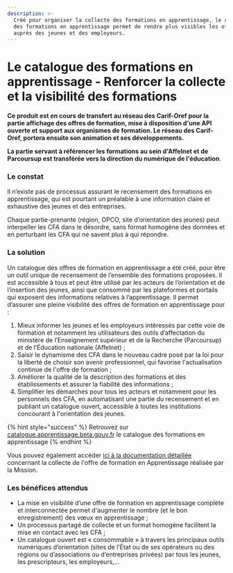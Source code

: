 ```yaml
---
description: >-
  Créé pour organiser la collecte des formations en apprentissage, le catalogue
  des formations en apprentissage permet de rendre plus visibles les offres
  auprès des jeunes et des employeurs.
---
```


# Le catalogue des formations en apprentissage - Renforcer la collecte et la visibilité des formations

**Ce produit est en cours de transfert au réseau des Carif-Oref pour la partie affichage des offres de formation, mise à disposition d'une API ouverte et support aux organismes de formation. Le réseau des Carif-Oref, portera ensuite son animation et ses développements.**&#x20;

**La partie servant à référencer les formations au sein d'Affelnet et de Parcoursup est transférée vers la direction du numérique de l'éducation**.&#x20;

### Le constat

Il n’existe pas de processus assurant le recensement des formations en apprentissage, qui est pourtant un préalable à une information claire et exhaustive des jeunes et des entreprises.

Chaque partie-prenante (région, OPCO, site d’orientation des jeunes) peut interpeller les CFA dans le désordre, sans format homogène des données et en perturbant les CFA qui ne savent plus à qui répondre.

### La solution

Un catalogue des offres de formation en apprentissage a été créé, pour être un outil unique de recensement de l’ensemble des formations proposées. Il est accessible à tous et peut être utilisé par les acteurs de l’orientation et de l’insertion des jeunes, ainsi que consommé par les plateformes et portails qui exposent des informations relatives à l’apprentissage. Il permet d’assurer une pleine visibilité des offres de formation en apprentissage pour :&#x20;

1. Mieux informer les jeunes et les employeurs intéressés par cette voie de formation et notamment les utilisateurs des outils d’affectation du ministère de l’Enseignement supérieur et de la Recherche (Parcoursup) et de l’Éducation nationale (Affelnet) ;
2. Saisir le dynamisme des CFA dans le nouveau cadre posé par la loi pour la liberté de choisir son avenir professionnel, qui favorise l'actualisation continue de l'offre de formation ;
3. Améliorer la qualité de la description des formations et des établissements et assurer la fiabilité des informations ;
4. Simplifier les démarches pour tous les acteurs et notamment pour les personnels des CFA, en automatisant une partie du recensement et en publiant un catalogue ouvert, accessible à toutes les institutions concourant à l'orientation des jeunes.

{% hint style="success" %}
Retrouvez sur [catalogue.apprentissage.beta.gouv.fr](https://catalogue.apprentissage.beta.gouv.fr) le catalogue des formations en apprentissage&#x20;
{% endhint %}

Vous pouvez également accéder [ici à la documentation détaillée](https://mission-apprentissage.gitbook.io/catalogue/) concernant la collecte de l'offre de formation en Apprentissage réalisée par la Mission.

### Les bénéfices attendus

* La mise en visibilité d’une offre de formation en apprentissage complète et interconnectée permet d'augmenter le nombre (et le bon enregistrement) des vœux en apprentissage ;&#x20;
* Un processus partagé de collecte et un format homogène facilitent la mise en contact avec les CFA ;&#x20;
* Un catalogue ouvert est « consommable » à travers les principaux outils numériques d’orientation (sites de l’État ou de ses opérateurs ou des régions ou d’associations ou d’entreprises privées) par tous les jeunes, les prescripteurs, les employeurs,…

